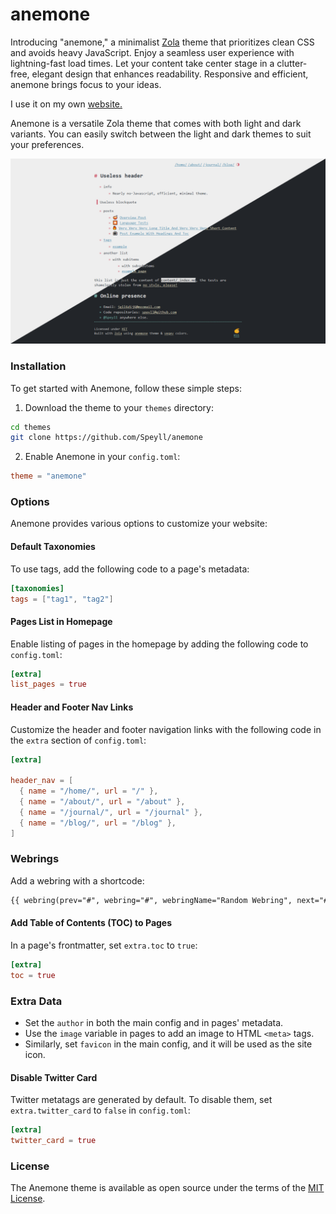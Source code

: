 # anemone

Introducing "anemone," a minimalist [Zola](https://www.getzola.org) theme that prioritizes clean CSS and avoids heavy JavaScript. Enjoy a seamless user experience with lightning-fast load times. Let your content take center stage in a clutter-free, elegant design that enhances readability. Responsive and efficient, anemone brings focus to your ideas.

I use it on my own [website.](https://speyllsite.pages.dev/)

Anemone is a versatile Zola theme that comes with both light and dark variants. You can easily switch between the light and dark themes to suit your preferences.

![Anemone Light and Dark Theme](screenshot.png)

### Installation

To get started with Anemone, follow these simple steps:

1. Download the theme to your `themes` directory:

```bash
cd themes
git clone https://github.com/Speyll/anemone
```

2. Enable Anemone in your `config.toml`:

```toml
theme = "anemone"
```

### Options

Anemone provides various options to customize your website:

#### Default Taxonomies

To use tags, add the following code to a page's metadata:

```toml
[taxonomies]
tags = ["tag1", "tag2"]
```

#### Pages List in Homepage

Enable listing of pages in the homepage by adding the following code to `config.toml`:

```toml
[extra]
list_pages = true
```

#### Header and Footer Nav Links

Customize the header and footer navigation links with the following code in the `extra` section of `config.toml`:

```toml
[extra]

header_nav = [
  { name = "/home/", url = "/" },
  { name = "/about/", url = "/about" },
  { name = "/journal/", url = "/journal" },
  { name = "/blog/", url = "/blog" },
]
```

### Webrings

Add a webring with a shortcode:

```html
{{ webring(prev="#", webring="#", webringName="Random Webring", next="#") }}
```

#### Add Table of Contents (TOC) to Pages

In a page's frontmatter, set `extra.toc` to `true`:

```toml
[extra]
toc = true
```

### Extra Data

- Set the `author` in both the main config and in pages' metadata.
- Use the `image` variable in pages to add an image to HTML `<meta>` tags.
- Similarly, set `favicon` in the main config, and it will be used as the site icon.

#### Disable Twitter Card

Twitter metatags are generated by default. To disable them, set `extra.twitter_card` to `false` in `config.toml`:

```toml
[extra]
twitter_card = true
```

### License

The Anemone theme is available as open source under the terms of the [MIT License](https://opensource.org/licenses/MIT).